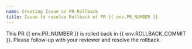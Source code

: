 ```yaml
---
name: Creating Issue on PR Rollback
title: Issue to resolve Rollback of PR {{ env.PR_NUMBER }}
---
```


This PR {{ env.PR_NUMBER }} is rolled back in {{ env.ROLLBACK_COMMIT }}.  Please follow-up with your reviewer and resolve the rollback.
